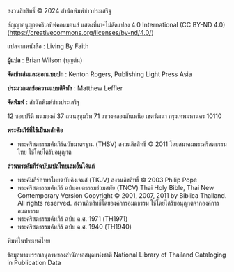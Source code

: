 สงวนลิขสิทธิ์ © 2024 สำนักพิมพ์ข่าวประเสริฐ

สัญญาอนุญาตครีเอทีฟคอมมอนส์ แสดงที่มา-ไม่ดัดแปลง 4.0
International (CC BY-ND 4.0) (https://creativecommons.org/licenses/by-nd/4.0/)

แปลจากหนังสือ : Living By Faith

**ผู้แปล** : Brian Wilson (บุญต้น)

**จัดเข้าเล่มและออกแบบปก** : Kenton Rogers, Publishing Light Press Asia

**ประมวลผลข้อความแบบดิจิทัล** : Matthew Leffler

**จัดพิมพ์** : สำนักพิมพ์ข่าวประเสริฐ

12 ซอยปรีดี พนมยงค์ 37 ถนนสุขุมวิท 71
แขวงคลองตันเหนือ เขตวัฒนา กรุงเทพมหานคร 10110

**พระคัมภีร์ที่ใช้เป็นหลักคือ**

- พระคริสตธรรมคัมภีร์ฉบับมาตรฐาน (THSV) สงวนลิขสิทธิ์ © 2011 โดยสมาคมพระคริสตธรรมไทย ใช้โดยได้รับอนุญาต

**ส่วนพระคัมภีร์ฉบับแปลไทยเล่มอื่นได้แก่**

- พระคัมภีร์ภาษาไทยฉบับคิงเจมส์ (TKJV) สงวนลิขสิทธิ์ © 2003 Philip Pope
- พระคริสตธรรมคัมภีร์ ฉบับอมตธรรมร่วมสมัย (TNCV) Thai Holy Bible, Thai New Contemporary Version Copyright © 2001, 2007, 2011 by Biblica Thailand. All rights reserved. สงวนลิขสิทธิ์โดยองค์การอมตธรรม ใช้โดยได้รับอนุญาตจากองค์การอมตธรรม
- พระคริสตธรรมคัมภีร์ ฉบับ ค.ศ. 1971 (TH1971)
- พระคริสตธรรมคัมภีร์ ฉบับ ค.ศ. 1940 (TH1940)

พิมพ์ในประเทศไทย

ข้อมูลทางบรรณานุกรมของสำนักหอสมุดแห่งชาติ
National Library of Thailand Cataloging in Publication Data
